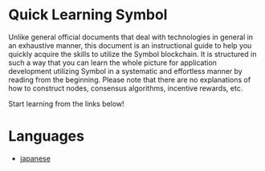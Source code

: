 # Quick Learning Symbol

Unlike general official documents that deal with technologies in general in an exhaustive manner, this document is an instructional guide to help you quickly acquire the skills to utilize the Symbol blockchain. It is structured in such a way that you can learn the whole picture for application development utilizing Symbol in a systematic and effortless manner by reading from the beginning.
Please note that there are no explanations of how to construct nodes, consensus algorithms, incentive rewards, etc.

Start learning from the links below!

# Languages

* [japanese](https://ymuichiro.github.io/quick_learning_symbol_test/ja/)
